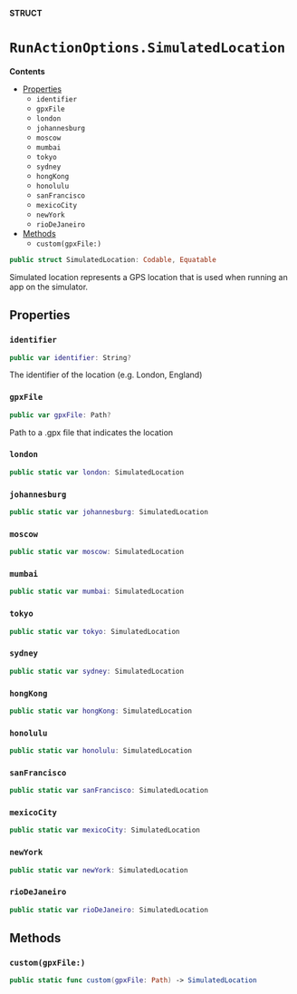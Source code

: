 **STRUCT**

# `RunActionOptions.SimulatedLocation`

**Contents**

- [Properties](#properties)
  - `identifier`
  - `gpxFile`
  - `london`
  - `johannesburg`
  - `moscow`
  - `mumbai`
  - `tokyo`
  - `sydney`
  - `hongKong`
  - `honolulu`
  - `sanFrancisco`
  - `mexicoCity`
  - `newYork`
  - `rioDeJaneiro`
- [Methods](#methods)
  - `custom(gpxFile:)`

```swift
public struct SimulatedLocation: Codable, Equatable
```

Simulated location represents a GPS location that is used when running an app on the simulator.

## Properties
### `identifier`

```swift
public var identifier: String?
```

The identifier of the location (e.g. London, England)

### `gpxFile`

```swift
public var gpxFile: Path?
```

Path to a .gpx file that indicates the location

### `london`

```swift
public static var london: SimulatedLocation
```

### `johannesburg`

```swift
public static var johannesburg: SimulatedLocation
```

### `moscow`

```swift
public static var moscow: SimulatedLocation
```

### `mumbai`

```swift
public static var mumbai: SimulatedLocation
```

### `tokyo`

```swift
public static var tokyo: SimulatedLocation
```

### `sydney`

```swift
public static var sydney: SimulatedLocation
```

### `hongKong`

```swift
public static var hongKong: SimulatedLocation
```

### `honolulu`

```swift
public static var honolulu: SimulatedLocation
```

### `sanFrancisco`

```swift
public static var sanFrancisco: SimulatedLocation
```

### `mexicoCity`

```swift
public static var mexicoCity: SimulatedLocation
```

### `newYork`

```swift
public static var newYork: SimulatedLocation
```

### `rioDeJaneiro`

```swift
public static var rioDeJaneiro: SimulatedLocation
```

## Methods
### `custom(gpxFile:)`

```swift
public static func custom(gpxFile: Path) -> SimulatedLocation
```
